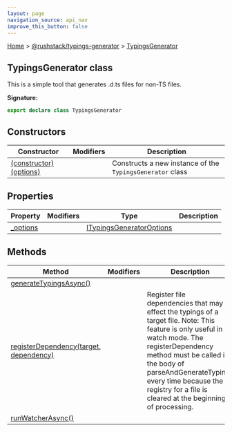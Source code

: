 ```yaml
---
layout: page
navigation_source: api_nav
improve_this_button: false
---
```



[Home](./index.md) &gt; [@rushstack/typings-generator](./typings-generator.md) &gt; [TypingsGenerator](./typings-generator.typingsgenerator.md)

## TypingsGenerator class

This is a simple tool that generates .d.ts files for non-TS files.

<b>Signature:</b>

```typescript
export declare class TypingsGenerator
```

## Constructors

|  Constructor | Modifiers | Description |
|  --- | --- | --- |
|  [(constructor)(options)](./typings-generator.typingsgenerator._constructor_.md) |  | Constructs a new instance of the <code>TypingsGenerator</code> class |

## Properties

|  Property | Modifiers | Type | Description |
|  --- | --- | --- | --- |
|  [\_options](./typings-generator.typingsgenerator._options.md) |  | [ITypingsGeneratorOptions](./typings-generator.itypingsgeneratoroptions.md) |  |

## Methods

|  Method | Modifiers | Description |
|  --- | --- | --- |
|  [generateTypingsAsync()](./typings-generator.typingsgenerator.generatetypingsasync.md) |  |  |
|  [registerDependency(target, dependency)](./typings-generator.typingsgenerator.registerdependency.md) |  | Register file dependencies that may effect the typings of a target file. Note: This feature is only useful in watch mode. The registerDependency method must be called in the body of parseAndGenerateTypings every time because the registry for a file is cleared at the beginning of processing. |
|  [runWatcherAsync()](./typings-generator.typingsgenerator.runwatcherasync.md) |  |  |

